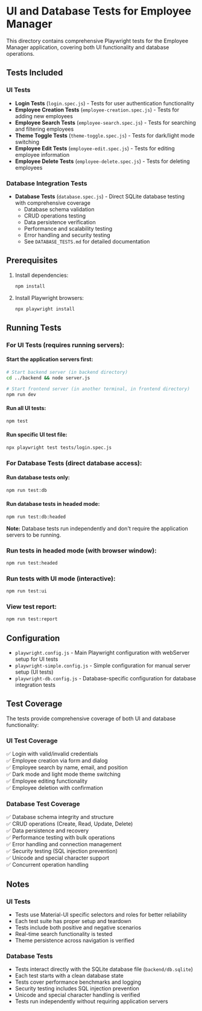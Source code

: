 # UI and Database Tests for Employee Manager

This directory contains comprehensive Playwright tests for the Employee Manager application, covering both UI functionality and database operations.

## Tests Included

### UI Tests
- **Login Tests** (`login.spec.js`) - Tests for user authentication functionality
- **Employee Creation Tests** (`employee-creation.spec.js`) - Tests for adding new employees
- **Employee Search Tests** (`employee-search.spec.js`) - Tests for searching and filtering employees
- **Theme Toggle Tests** (`theme-toggle.spec.js`) - Tests for dark/light mode switching
- **Employee Edit Tests** (`employee-edit.spec.js`) - Tests for editing employee information
- **Employee Delete Tests** (`employee-delete.spec.js`) - Tests for deleting employees

### Database Integration Tests
- **Database Tests** (`database.spec.js`) - Direct SQLite database testing with comprehensive coverage
  - Database schema validation
  - CRUD operations testing
  - Data persistence verification
  - Performance and scalability testing
  - Error handling and security testing
  - See `DATABASE_TESTS.md` for detailed documentation

## Prerequisites

1. Install dependencies:
   ```bash
   npm install
   ```

2. Install Playwright browsers:
   ```bash
   npx playwright install
   ```

## Running Tests

### For UI Tests (requires running servers):

#### Start the application servers first:
```bash
# Start backend server (in backend directory)
cd ../backend && node server.js

# Start frontend server (in another terminal, in frontend directory)
npm run dev
```

#### Run all UI tests:
```bash
npm test
```

#### Run specific UI test file:
```bash
npx playwright test tests/login.spec.js
```

### For Database Tests (direct database access):

#### Run database tests only:
```bash
npm run test:db
```

#### Run database tests in headed mode:
```bash
npm run test:db:headed
```

**Note:** Database tests run independently and don't require the application servers to be running.

### Run tests in headed mode (with browser window):
```bash
npm run test:headed
```

### Run tests with UI mode (interactive):
```bash
npm run test:ui
```

### View test report:
```bash
npm run test:report
```

## Configuration

- `playwright.config.js` - Main Playwright configuration with webServer setup for UI tests
- `playwright-simple.config.js` - Simple configuration for manual server setup (UI tests)
- `playwright-db.config.js` - Database-specific configuration for database integration tests

## Test Coverage

The tests provide comprehensive coverage of both UI and database functionality:

### UI Test Coverage
✅ Login with valid/invalid credentials  
✅ Employee creation via form and dialog  
✅ Employee search by name, email, and position  
✅ Dark mode and light mode theme switching  
✅ Employee editing functionality  
✅ Employee deletion with confirmation

### Database Test Coverage
✅ Database schema integrity and structure  
✅ CRUD operations (Create, Read, Update, Delete)  
✅ Data persistence and recovery  
✅ Performance testing with bulk operations  
✅ Error handling and connection management  
✅ Security testing (SQL injection prevention)  
✅ Unicode and special character support  
✅ Concurrent operation handling  

## Notes

### UI Tests
- Tests use Material-UI specific selectors and roles for better reliability
- Each test suite has proper setup and teardown
- Tests include both positive and negative scenarios
- Real-time search functionality is tested
- Theme persistence across navigation is verified

### Database Tests
- Tests interact directly with the SQLite database file (`backend/db.sqlite`)
- Each test starts with a clean database state
- Tests cover performance benchmarks and logging
- Security testing includes SQL injection prevention
- Unicode and special character handling is verified
- Tests run independently without requiring application servers